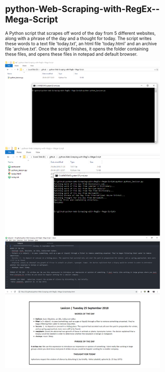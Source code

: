# python-Web-Scraping-with-RegEx--Mega-Script

A Python script that scrapes off word of the day from 5 different websites, along with a phrase of the day and a thought for today. The script writes these words to a text file 'today.txt', an html file 'today.html' and an archive file 'archive.txt'. Once the script finishes, it opens the folder containing these files, and opens these files in notepad and default browser. 

![Alt text](screenshot1.PNG?raw=true "3python-Web-Scraping-with-RegEx")
![Alt text](screenshot2.PNG?raw=true "3python-Web-Scraping-with-RegEx")
![Alt text](screenshot3.PNG?raw=true "3python-Web-Scraping-with-RegEx")
![Alt text](screenshot4.PNG?raw=true "3python-Web-Scraping-with-RegEx")
